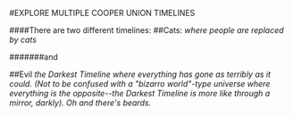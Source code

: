 #EXPLORE MULTIPLE COOPER UNION TIMELINES

####There are two different timelines:
##Cats:
*where people are replaced by cats*

#######and

##Evil *the Darkest Timeline where everything has gone as terribly as it could. (Not to be confused with a "bizarro world"-type universe where everything is the opposite--the Darkest Timeline is more like through a mirror, darkly). Oh and there's beards.*

